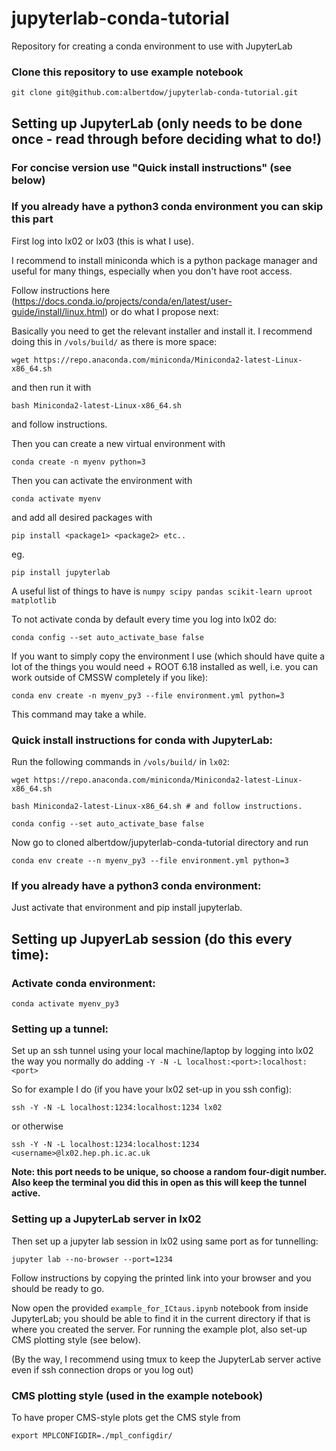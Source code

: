 # jupyterlab-conda-tutorial
Repository for creating a conda environment to use with JupyterLab

### Clone this repository to use example notebook

    git clone git@github.com:albertdow/jupyterlab-conda-tutorial.git

## Setting up JupyterLab (only needs to be done once - read through before deciding what to do!)
### For concise version use "Quick install instructions" (see below)
### If you already have a python3 conda environment you can skip this part

First log into lx02 or lx03 (this is what I use).

I recommend to install miniconda which is a python package manager
and useful for many things, especially when you don't have root access.

Follow instructions here 
(https://docs.conda.io/projects/conda/en/latest/user-guide/install/linux.html)
or do what I propose next:

Basically you need to get the relevant installer and install it.
I recommend doing this in `/vols/build/` as there is more space:

    wget https://repo.anaconda.com/miniconda/Miniconda2-latest-Linux-x86_64.sh

and then run it with

    bash Miniconda2-latest-Linux-x86_64.sh

and follow instructions.

Then you can create a new virtual environment with 

    conda create -n myenv python=3  

Then you can activate the environment with

    conda activate myenv

and add all desired packages with

    pip install <package1> <package2> etc..

eg. 

    pip install jupyterlab

A useful list of things to have is `numpy scipy pandas scikit-learn uproot matplotlib`

To not activate conda by default every time you log into lx02 do:

    conda config --set auto_activate_base false

If you want to simply copy the environment I use (which should have quite a lot of the 
things you would need + ROOT 6.18 installed as well, i.e. you can work outside
of CMSSW completely if you like):

    conda env create -n myenv_py3 --file environment.yml python=3

This command may take a while.

### Quick install instructions for conda with JupyterLab:

Run the following commands in `/vols/build/` in `lx02`:

    wget https://repo.anaconda.com/miniconda/Miniconda2-latest-Linux-x86_64.sh

    bash Miniconda2-latest-Linux-x86_64.sh # and follow instructions.

    conda config --set auto_activate_base false

Now go to cloned albertdow/jupyterlab-conda-tutorial directory and run 

    conda env create --n myenv_py3 --file environment.yml python=3

### If you already have a python3 conda environment:

Just activate that environment and pip install jupyterlab.

## Setting up JupyerLab session (do this every time):

### Activate conda environment:

    conda activate myenv_py3

### Setting up a tunnel:

Set up an ssh tunnel using your local machine/laptop by logging into
lx02 the way you normally do adding `-Y -N -L localhost:<port>:localhost:<port>`

So for example I do (if you have your lx02 set-up in you ssh config):

    ssh -Y -N -L localhost:1234:localhost:1234 lx02

or otherwise

    ssh -Y -N -L localhost:1234:localhost:1234 <username>@lx02.hep.ph.ic.ac.uk

__Note: this port needs to be unique, so choose a random four-digit number.
Also keep the terminal you did this in open as this will keep the tunnel active.__

### Setting up a JupyterLab server in lx02

Then set up a jupyter lab session in lx02 using same port as for tunnelling:

    jupyter lab --no-browser --port=1234

Follow instructions by copying the printed link into your browser and you should be ready to go.

Now open the provided `example_for_ICtaus.ipynb` notebook from inside JupyterLab; you 
should be able to find it in the current directory if that is where you created the
server. For running the example plot, also set-up CMS plotting style (see below).

(By the way, I recommend using tmux to keep the JupyterLab server active even if ssh connection drops or you log out)

### CMS plotting style (used in the example notebook)
To have proper CMS-style plots get the CMS style from

    export MPLCONFIGDIR=./mpl_configdir/

